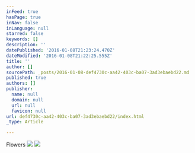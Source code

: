 ```yaml
---
inFeed: true
hasPage: true
inNav: false
inLanguage: null
starred: false
keywords: []
description: ''
datePublished: '2016-01-08T21:23:24.470Z'
dateModified: '2016-01-08T21:22:25.555Z'
title: ''
author: []
sourcePath: _posts/2016-01-08-def4730c-aa42-403c-ba07-3ad3ebaebd22.md
published: true
authors: []
publisher:
  name: null
  domain: null
  url: null
  favicon: null
url: def4730c-aa42-403c-ba07-3ad3ebaebd22/index.html
_type: Article

---
```

Flowers
![](https://the-grid-user-content.s3-us-west-2.amazonaws.com/4f2e4ed5-84b4-4671-bb45-e53a0818f1ba.jpg)
![](https://the-grid-user-content.s3-us-west-2.amazonaws.com/800018e4-b8cc-464b-95d8-286e67b02493.jpg)